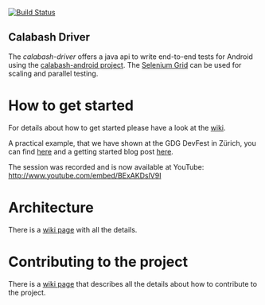 [![Build Status](https://secure.travis-ci.org/calabash-driver/calabash-driver.png)](https://secure.travis-ci.org/calabash-driver/calabash-driver.png)
## Calabash Driver
The *calabash-driver* offers a java api to write end-to-end tests for Android using the [calabash-android project](http://github.com/calabash/calabash-android).
The [Selenium Grid](http://code.google.com/p/selenium/wiki/Grid2) can be used for scaling and parallel testing.

# How to get started

 For details about how to get started please have a look at the [wiki](http://github.com/calabash-driver/calabash-driver/wiki/).

A practical example, that we have shown at the GDG DevFest in Zürich, you can find [here](https://github.com/DominikDary/gdg-devfest-zrh) and a getting started blog post [here](http://dary.de/2012/10/gdg-devfest-in-zurich/).

The session was recorded and is now available at YouTube:
http://www.youtube.com/embed/BExAKDslV9I

# Architecture

There is a [wiki page](https://github.com/calabash-driver/calabash-driver/wiki/Calabash-Driver-Architecture) with all the details.

# Contributing to the project

There is a [wiki page](https://github.com/calabash-driver/calabash-driver/wiki/How-to-contribute) that describes all the details about how to contribute to the project.
